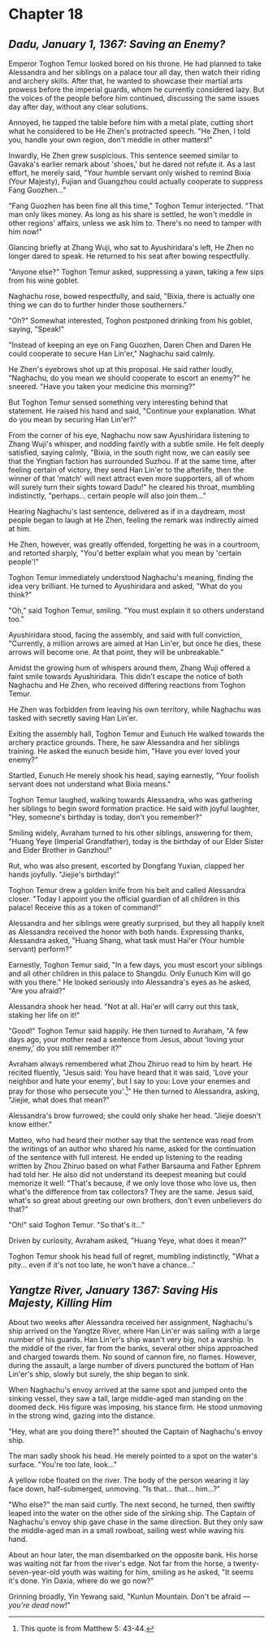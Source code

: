 # Chapter 18

## *Dadu, January 1, 1367: Saving an Enemy?*

Emperor Toghon Temur looked bored on his throne. He had planned to take Alessandra and her siblings on a palace tour all day, then watch their riding and archery skills. After that, he wanted to showcase their martial arts prowess before the imperial guards, whom he currently considered lazy. But the voices of the people before him continued, discussing the same issues day after day, without any clear solutions.

Annoyed, he tapped the table before him with a metal plate, cutting short what he considered to be He Zhen's protracted speech. "He Zhen, I told you, handle your own region, don't meddle in other matters!"

Inwardly, He Zhen grew suspicious. This sentence seemed similar to Gavaka's earlier remark about 'shoes,' but he dared not refute it. As a last effort, he merely said, "Your humble servant only wished to remind Bixia (Your Majesty), Fujian and Guangzhou could actually cooperate to suppress Fang Guozhen..."

"Fang Guozhen has been fine all this time," Toghon Temur interjected. "That man only likes money. As long as his share is settled, he won't meddle in other regions' affairs, unless we ask him to. There's no need to tamper with him now!"

Glancing briefly at Zhang Wuji, who sat to Ayushiridara's left, He Zhen no longer dared to speak. He returned to his seat after bowing respectfully.

"Anyone else?" Toghon Temur asked, suppressing a yawn, taking a few sips from his wine goblet.

Naghachu rose, bowed respectfully, and said, "Bixia, there is actually one thing we can do to further hinder those southerners."

"Oh?" Somewhat interested, Toghon postponed drinking from his goblet, saying, "Speak!"

"Instead of keeping an eye on Fang Guozhen, Daren Chen and Daren He could cooperate to secure Han Lin'er," Naghachu said calmly.

He Zhen's eyebrows shot up at this proposal. He said rather loudly, "Naghachu, do you mean we should cooperate to escort an enemy?" he sneered. "Have you taken your medicine this morning?"

But Toghon Temur sensed something very interesting behind that statement. He raised his hand and said, "Continue your explanation. What do you mean by securing Han Lin'er?"

From the corner of his eye, Naghachu now saw Ayushiridara listening to Zhang Wuji's whisper, and nodding faintly with a subtle smile. He felt deeply satisfied, saying calmly, "Bixia, in the south right now, we can easily see that the Yingtian faction has surrounded Suzhou. If at the same time, after feeling certain of victory, they send Han Lin'er to the afterlife, then the winner of that 'match' will next attract even more supporters, all of whom will surely turn their sights toward Dadu!" he cleared his throat, mumbling indistinctly, "perhaps... certain people will also join them..."

Hearing Naghachu's last sentence, delivered as if in a daydream, most people began to laugh at He Zhen, feeling the remark was indirectly aimed at him.

He Zhen, however, was greatly offended, forgetting he was in a courtroom, and retorted sharply, "You'd better explain what you mean by 'certain people'!"

Toghon Temur immediately understood Naghachu's meaning, finding the idea very brilliant. He turned to Ayushiridara and asked, "What do you think?"

"Oh," said Toghon Temur, smiling. "You must explain it so others understand too."

Ayushiridara stood, facing the assembly, and said with full conviction, "Currently, a million arrows are aimed at Han Lin'er, but once he dies, these arrows will become one. At that point, they will be unbreakable."

Amidst the growing hum of whispers around them, Zhang Wuji offered a faint smile towards Ayushiridara. This didn't escape the notice of both Naghachu and He Zhen, who received differing reactions from Toghon Temur.

He Zhen was forbidden from leaving his own territory, while Naghachu was tasked with secretly saving Han Lin'er.

Exiting the assembly hall, Toghon Temur and Eunuch He walked towards the archery practice grounds. There, he saw Alessandra and her siblings training. He asked the eunuch beside him, "Have you ever loved your enemy?"

Startled, Eunuch He merely shook his head, saying earnestly, "Your foolish servant does not understand what Bixia means."

Toghon Temur laughed, walking towards Alessandra, who was gathering her siblings to begin sword formation practice. He said with joyful laughter, "Hey, someone's birthday is today, don't you remember?"

Smiling widely, Avraham turned to his other siblings, answering for them, "Huang Yeye (Imperial Grandfather), today is the birthday of our Elder Sister and Elder Brother in Ganzhou!"

Rut, who was also present, escorted by Dongfang Yuxian, clapped her hands joyfully. "Jiejie's birthday!"

Toghon Temur drew a golden knife from his belt and called Alessandra closer. "Today I appoint you the official guardian of all children in this palace! Receive this as a token of command!"

Alessandra and her siblings were greatly surprised, but they all happily knelt as Alessandra received the honor with both hands. Expressing thanks, Alessandra asked, "Huang Shang, what task must Hai'er (Your humble servant) perform?"

Earnestly, Toghon Temur said, "In a few days, you must escort your siblings and all other children in this palace to Shangdu. Only Eunuch Kim will go with you there." He looked seriously into Alessandra's eyes as he asked, "Are you afraid?"

Alessandra shook her head. "Not at all. Hai'er will carry out this task, staking her life on it!"

"Good!" Toghon Temur said happily. He then turned to Avraham, "A few days ago, your mother read a sentence from Jesus, about 'loving your enemy,' do you still remember it?"

Avraham always remembered what Zhou Zhiruo read to him by heart. He recited fluently, "Jesus said: You have heard that it was said, 'Love your neighbor and hate your enemy', but I say to you: Love your enemies and pray for those who persecute you'.[^matius-5]" He then turned to Alessandra, asking, "Jiejie, what does that mean?"

[^matius-5]: This quote is from Matthew 5: 43-44.

Alessandra's brow furrowed; she could only shake her head. "Jiejie doesn't know either."

Matteo, who had heard their mother say that the sentence was read from the writings of an author who shared his name, asked for the continuation of the sentence with full interest. He ended up listening to the reading written by Zhou Zhiruo based on what Father Barsauma and Father Ephrem had told her. He also did not understand its deepest meaning but could memorize it well: "That's because, if we only love those who love us, then what's the difference from tax collectors? They are the same. Jesus said, what's so great about greeting our own brothers, don't even unbelievers do that?"

"Oh!" said Toghon Temur. "So that's it..."

Driven by curiosity, Avraham asked, "Huang Yeye, what does it mean?"

Toghon Temur shook his head full of regret, mumbling indistinctly, "What a pity... even if it's not too late, he won't have a chance..."

## *Yangtze River, January 1367: Saving His Majesty, Killing Him*

About two weeks after Alessandra received her assignment, Naghachu's ship arrived on the Yangtze River, where Han Lin'er was sailing with a large number of his guards. Han Lin'er's ship wasn't very big, not a warship. In the middle of the river, far from the banks, several other ships approached and charged towards them. No sound of cannon fire, no flames. However, during the assault, a large number of divers punctured the bottom of Han Lin'er's ship, slowly but surely, the ship began to sink.

When Naghachu's envoy arrived at the same spot and jumped onto the sinking vessel, they saw a tall, large middle-aged man standing on the doomed deck. His figure was imposing, his stance firm. He stood unmoving in the strong wind, gazing into the distance.

"Hey, what are you doing there?" shouted the Captain of Naghachu's envoy ship.

The man sadly shook his head. He merely pointed to a spot on the water's surface. "You're too late, look..."

A yellow robe floated on the river. The body of the person wearing it lay face down, half-submerged, unmoving. "Is that... that... him...?"

"Who else?" the man said curtly. The next second, he turned, then swiftly leaped into the water on the other side of the sinking ship. The Captain of Naghachu's envoy ship gave chase in the same direction. But they only saw the middle-aged man in a small rowboat, sailing west while waving his hand.

About an hour later, the man disembarked on the opposite bank. His horse was waiting not far from the river's edge. Not far from the horse, a twenty-seven-year-old youth was waiting for him, smiling as he asked, "It seems it's done. Yin Daxia, where do we go now?"

Grinning broadly, Yin Yewang said, "Kunlun Mountain. Don't be afraid — *you're dead now*!"

